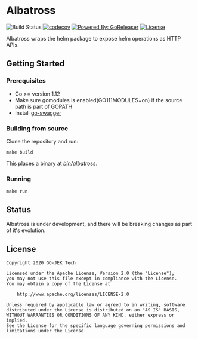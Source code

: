 # Albatross
![Build Status](https://github.com/gojekfarm/albatross/actions/workflows/master.yml/badge.svg?branch=master)
[![codecov](https://codecov.io/gh/gojekfarm/albatross/branch/master/graph/badge.svg)](https://codecov.io/gh/gojekfarm/albatross)
[![Powered By: GoReleaser](https://img.shields.io/badge/powered%20by-goreleaser-green.svg)](https://github.com/goreleaser)
[![License](https://img.shields.io/badge/License-Apache%202.0-blue.svg)](https://opensource.org/licenses/Apache-2.0)


Albatross wraps the helm package to expose helm operations as HTTP APIs.

## Getting Started

### Prerequisites
* Go >= version 1.12
* Make sure gomodules is enabled(GO111MODULES=on) if the source path is part of GOPATH
* Install [go-swagger](https://goswagger.io/install.html)

### Building from source
Clone the repository and run:
```
make build
```
This places a binary at *bin/albatross*.

### Running
```
make run
```

## Status

Albatross is under development, and there will be breaking changes as part of it's evolution.

## License

```
Copyright 2020 GO-JEK Tech

Licensed under the Apache License, Version 2.0 (the "License");
you may not use this file except in compliance with the License.
You may obtain a copy of the License at

	http://www.apache.org/licenses/LICENSE-2.0

Unless required by applicable law or agreed to in writing, software
distributed under the License is distributed on an "AS IS" BASIS,
WITHOUT WARRANTIES OR CONDITIONS OF ANY KIND, either express or implied.
See the License for the specific language governing permissions and
limitations under the License.
```


